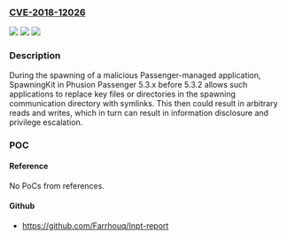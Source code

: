 ### [CVE-2018-12026](https://cve.mitre.org/cgi-bin/cvename.cgi?name=CVE-2018-12026)
![](https://img.shields.io/static/v1?label=Product&message=n%2Fa&color=blue)
![](https://img.shields.io/static/v1?label=Version&message=n%2Fa&color=blue)
![](https://img.shields.io/static/v1?label=Vulnerability&message=n%2Fa&color=brighgreen)

### Description

During the spawning of a malicious Passenger-managed application, SpawningKit in Phusion Passenger 5.3.x before 5.3.2 allows such applications to replace key files or directories in the spawning communication directory with symlinks. This then could result in arbitrary reads and writes, which in turn can result in information disclosure and privilege escalation.

### POC

#### Reference
No PoCs from references.

#### Github
- https://github.com/Farrhouq/Inpt-report

